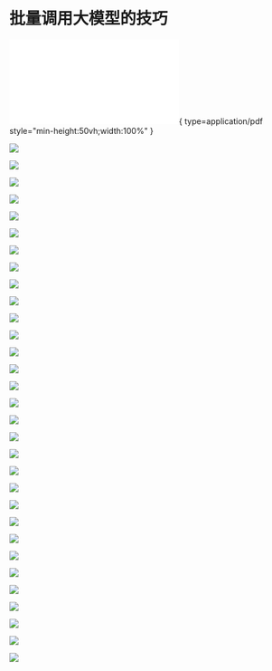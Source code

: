 # 批量调用大模型的技巧

![PDF](../assets/批量调用LLM.pdf){ type=application/pdf style="min-height:50vh;width:100%" }

![](../assets/batch_llm/batch-llm-1.svg)


![](../assets/batch_llm/batch-llm-2.svg)


![](../assets/batch_llm/batch-llm-3.svg)


![](../assets/batch_llm/batch-llm-4.svg)


![](../assets/batch_llm/batch-llm-5.svg)


![](../assets/batch_llm/batch-llm-6.svg)


![](../assets/batch_llm/batch-llm-7.svg)


![](../assets/batch_llm/batch-llm-8.svg)


![](../assets/batch_llm/batch-llm-9.svg)


![](../assets/batch_llm/batch-llm-10.svg)


![](../assets/batch_llm/batch-llm-11.svg)


![](../assets/batch_llm/batch-llm-12.svg)


![](../assets/batch_llm/batch-llm-13.svg)


![](../assets/batch_llm/batch-llm-14.svg)


![](../assets/batch_llm/batch-llm-15.svg)


![](../assets/batch_llm/batch-llm-16.svg)


![](../assets/batch_llm/batch-llm-17.svg)


![](../assets/batch_llm/batch-llm-18.svg)


![](../assets/batch_llm/batch-llm-19.svg)


![](../assets/batch_llm/batch-llm-20.svg)


![](../assets/batch_llm/batch-llm-21.svg)


![](../assets/batch_llm/batch-llm-22.svg)


![](../assets/batch_llm/batch-llm-23.svg)


![](../assets/batch_llm/batch-llm-24.svg)


![](../assets/batch_llm/batch-llm-25.svg)


![](../assets/batch_llm/batch-llm-26.svg)


![](../assets/batch_llm/batch-llm-27.svg)


![](../assets/batch_llm/batch-llm-28.svg)


![](../assets/batch_llm/batch-llm-29.svg)


![](../assets/batch_llm/batch-llm-30.svg)


![](../assets/batch_llm/batch-llm-31.svg)